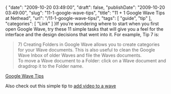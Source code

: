 {
    "date": "2009-10-20 03:49:00",
    "draft": false,
    "publishDate": "2009-10-20 03:49:00",
    "slug": "11-1-google-wave-tips",
    "title": "11 + 1 Google Wave Tips at Nethead",
    "url": "\/11-1-google-wave-tips\/",
    "tags": [
        "guide",
        "tip"
    ],
    "categories": [
        "Link"
    ]
}If you’re wondering where to start when you first open Google Wave, try
these 11 simple tasks that will give you a feel for the interface and
the design decisions that went into it. For example, Tip 7 is:

> 7\) Creating Folders in Google Wave allows you to create categories for
> your Wave documents. This is also useful to clean the Google Wave Inbox
> of older Waves and file the Waves documents.\
> To move a Wave document to a Folder: click on a Wave document and
> dragdrop it to the Folder name.

[Google Wave
Tips](http://nethead.blogspot.com/2009/10/google-wave-tips.html)

Also check out this simple tip to [add video to a
wave](http://nethead.blogspot.com/2009/10/google-wave-how-to-add-video-to-wave.html)